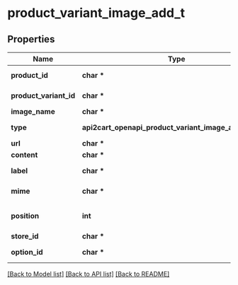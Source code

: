 # product_variant_image_add_t

## Properties
Name | Type | Description | Notes
------------ | ------------- | ------------- | -------------
**product_id** | **char \*** | Defines product id where the variant image has to be added | [optional] 
**product_variant_id** | **char \*** | Defines product&#39;s variants specified by variant id | 
**image_name** | **char \*** | Defines image&#39;s name | 
**type** | **api2cart_openapi_product_variant_image_add_TYPE_e** | Defines image&#39;s types that are specified by comma-separated list | [default to 'base']
**url** | **char \*** | Defines URL of the image that has to be added | [optional] 
**content** | **char \*** | Content(body) encoded in base64 of image file | [optional] 
**label** | **char \*** | Defines alternative text that has to be attached to the picture | [optional] 
**mime** | **char \*** | Mime type of image http://en.wikipedia.org/wiki/Internet_media_type. | [optional] 
**position** | **int** | Defines image’s position in the list | [optional] [default to 0]
**store_id** | **char \*** | Store Id | [optional] 
**option_id** | **char \*** | Defines option id of the product variant for which the image will be added | [optional] 

[[Back to Model list]](../README.md#documentation-for-models) [[Back to API list]](../README.md#documentation-for-api-endpoints) [[Back to README]](../README.md)


